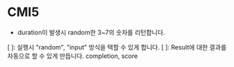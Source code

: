 # CMI5
- duration이 발생시 random한 3~7의 숫자를 리턴합니다. 


[ ]: 실행시 "random", "input" 방식을 택할 수 있게 합니다.
[ ]: Result에 대한 결과를 자동으로 할 수 있게 만듭니다. completion, score 


